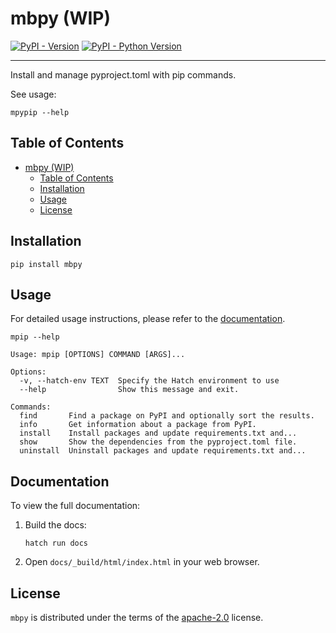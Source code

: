 # mbpy (WIP)

[![PyPI - Version](https://img.shields.io/pypi/v/mbpy.svg)](https://pypi.org/project/mbpy)
[![PyPI - Python Version](https://img.shields.io/pypi/pyversions/mbpy.svg)](https://pypi.org/project/mbpy)

-----

Install and manage pyproject.toml with pip commands.

See usage:

```
mpypip --help
```


## Table of Contents

- [mbpy (WIP)](#mbpy-wip)
  - [Table of Contents](#table-of-contents)
  - [Installation](#installation)
  - [Usage](#usage)
  - [License](#license)

## Installation

```console
pip install mbpy
```

## Usage

For detailed usage instructions, please refer to the [documentation](#documentation).

```console
mpip --help
```

```
Usage: mpip [OPTIONS] COMMAND [ARGS]...

Options:
  -v, --hatch-env TEXT  Specify the Hatch environment to use
  --help                Show this message and exit.

Commands:
  find       Find a package on PyPI and optionally sort the results.
  info       Get information about a package from PyPI.
  install    Install packages and update requirements.txt and...
  show       Show the dependencies from the pyproject.toml file.
  uninstall  Uninstall packages and update requirements.txt and...
```

## Documentation

To view the full documentation:

1. Build the docs:
   ```
   hatch run docs
   ```
2. Open `docs/_build/html/index.html` in your web browser.

## License

`mbpy` is distributed under the terms of the [apache-2.0](https://spdx.org/licenses/apache-2.0.html) license.
